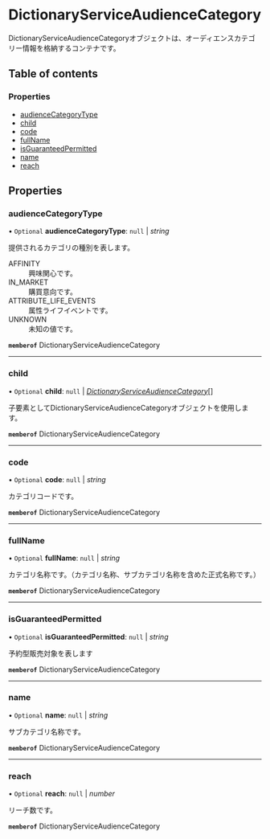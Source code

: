 # DictionaryServiceAudienceCategory


<div lang=\"ja\">DictionaryServiceAudienceCategoryオブジェクトは、オーディエンスカテゴリー情報を格納するコンテナです。</div> 

## Table of contents

### Properties

- [audienceCategoryType](dictionaryserviceaudiencecategory.md#audiencecategorytype)
- [child](dictionaryserviceaudiencecategory.md#child)
- [code](dictionaryserviceaudiencecategory.md#code)
- [fullName](dictionaryserviceaudiencecategory.md#fullname)
- [isGuaranteedPermitted](dictionaryserviceaudiencecategory.md#isguaranteedpermitted)
- [name](dictionaryserviceaudiencecategory.md#name)
- [reach](dictionaryserviceaudiencecategory.md#reach)

## Properties

### audienceCategoryType

• `Optional` **audienceCategoryType**: ``null`` \| *string*

<div lang=\"ja\">提供されるカテゴリの種別を表します。</div>  <dl class=term>   <dt class=\"term__item\">AFFINITY</dt>   <dd class=\"term__desc\"><span lang=\"ja\">興味関心です。</span></dd>   <dt class=\"term__item\">IN_MARKET</dt>   <dd class=\"term__desc\"><span lang=\"ja\">購買意向です。</span></dd>   <dt class=\"term__item\">ATTRIBUTE_LIFE_EVENTS</dt>   <dd class=\"term__desc\"><span lang=\"ja\">属性ライフイベントです。</span></dd>   <dt class=\"term__item\">UNKNOWN</dt>   <dd class=\"term__desc\"><span lang=\"ja\">未知の値です。</span></dd> </dl>

**`memberof`** DictionaryServiceAudienceCategory

___

### child

• `Optional` **child**: ``null`` \| [*DictionaryServiceAudienceCategory*](dictionaryserviceaudiencecategory.md)[]

<div lang=\"ja\">子要素としてDictionaryServiceAudienceCategoryオブジェクトを使用します。</div> 

**`memberof`** DictionaryServiceAudienceCategory

___

### code

• `Optional` **code**: ``null`` \| *string*

<div lang=\"ja\">カテゴリコードです。</div> 

**`memberof`** DictionaryServiceAudienceCategory

___

### fullName

• `Optional` **fullName**: ``null`` \| *string*

<div lang=\"ja\">カテゴリ名称です。（カテゴリ名称、サブカテゴリ名称を含めた正式名称です。）</div> 

**`memberof`** DictionaryServiceAudienceCategory

___

### isGuaranteedPermitted

• `Optional` **isGuaranteedPermitted**: ``null`` \| *string*

<div lang=\"ja\">予約型販売対象を表します</div> 

**`memberof`** DictionaryServiceAudienceCategory

___

### name

• `Optional` **name**: ``null`` \| *string*

<div lang=\"ja\">サブカテゴリ名称です。</div> 

**`memberof`** DictionaryServiceAudienceCategory

___

### reach

• `Optional` **reach**: ``null`` \| *number*

<div lang=\"ja\">リーチ数です。</div> 

**`memberof`** DictionaryServiceAudienceCategory
